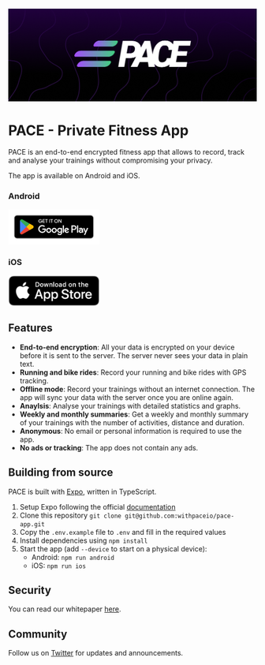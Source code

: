![banner](.github/github-banner.png)

# PACE - Private Fitness App

PACE is an end-to-end encrypted fitness app that allows to record, track and analyse your trainings without compromising your privacy.

The app is available on Android and iOS.

### Android

<a href="https://play.google.com/store/apps/details?id=io.withpace.pace">
  <img width="185" alt="Get it on Google Play" src=".github/google-play-badge.png">
</a>

### iOS

<a href="https://apps.apple.com/app/pace-privacy/id6444367013">
  <img width="185" alt="Get it on the App Store" src=".github/apple-app-store-badge.png">
</a>

## Features

- **End-to-end encryption**: All your data is encrypted on your device before it is sent to the server. The server never sees your data in plain text.
- **Running and bike rides**: Record your running and bike rides with GPS tracking.
- **Offline mode**: Record your trainings without an internet connection. The app will sync your data with the server once you are online again.
- **Anaylsis**: Analyse your trainings with detailed statistics and graphs.
- **Weekly and monthly summaries**: Get a weekly and monthly summary of your trainings with the number of activities, distance and duration.
- **Anonymous**: No email or personal information is required to use the app.
- **No ads or tracking**: The app does not contain any ads.

## Building from source

PACE is built with [Expo](https://expo.io/), written in TypeScript.

1. Setup Expo following the official [documentation](https://docs.expo.io/get-started/installation/)
2. Clone this repository `git clone git@github.com:withpaceio/pace-app.git`
3. Copy the `.env.example` file to `.env` and fill in the required values
4. Install dependencies using `npm install`
5. Start the app (add `--device` to start on a physical device):
   - Android: `npm run android`
   - iOS: `npm run ios`

## Security

You can read our whitepaper [here](https://withpace.io/pace-whitepaper.pdf).

## Community

Follow us on [Twitter](https://twitter.com/withpaceio) for updates and announcements.
